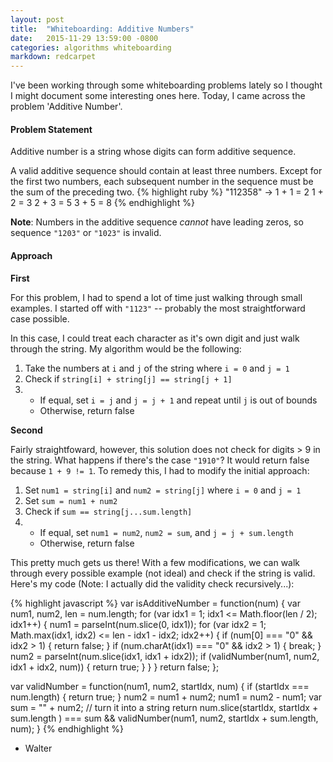 ```yaml
---
layout: post
title:  "Whiteboarding: Additive Numbers"
date:   2015-11-29 13:59:00 -0800
categories: algorithms whiteboarding
markdown: redcarpet
---
```

I've been working through some whiteboarding problems lately so I thought I might document some interesting ones here. Today, I came across the problem 'Additive Number'.

#### **Problem Statement**

Additive number is a string whose digits can form additive sequence.

A valid additive sequence should contain at least three numbers. Except for the first two numbers, each subsequent number in the sequence must be the sum of the preceding two.
{% highlight ruby %}
"112358" -> 1 + 1 = 2
            1 + 2 = 3
            2 + 3 = 5
            3 + 5 = 8
{% endhighlight %}

**Note**: Numbers in the additive sequence *cannot* have leading zeros, so sequence `"1203"` or `"1023"` is invalid.

#### **Approach**
**First**

For this problem, I had to spend a lot of time just walking through small examples. I started off with `"1123"` -- probably the most straightforward case possible.

In this case, I could treat each character as it's own digit and just walk through the string. My algorithm would be the following:

  1. Take the numbers at `i` and `j` of the string where `i = 0` and `j = 1`
  3. Check if `string[i] + string[j] == string[j + 1]`
  4. - If equal, set `i = j` and `j = j + 1` and repeat until `j` is out of bounds
     - Otherwise, return false

**Second**

Fairly straightfoward, however, this solution does not check for digits > 9 in the string. What happens if there's the case `"1910"`? It would return false because `1 + 9 != 1`. To remedy this, I had to modify the initial approach:
  
  1. Set `num1 = string[i]` and `num2 = string[j]` where `i = 0` and `j = 1`
  2. Set `sum = num1 + num2`
  3. Check if `sum == string[j...sum.length]`
  4. - If equal, set `num1 = num2`, `num2 = sum`, and `j = j + sum.length`
     - Otherwise, return false

This pretty much gets us there! With a few modifications, we can walk through every possible example (not ideal) and check if the string is valid. Here's my code (Note: I actually did the validity check recursively...):

{% highlight javascript %}
var isAdditiveNumber = function(num) {
    var num1, num2, len = num.length;
    for (var idx1 = 1; idx1 <= Math.floor(len / 2); idx1++) {
        num1 = parseInt(num.slice(0, idx1));
        for (var idx2 = 1; Math.max(idx1, idx2) <= len - idx1 - idx2; idx2++) {
            if (num[0] === "0" && idx2 > 1) { return false; }
            if (num.charAt(idx1) === "0" && idx2 > 1) { break; }
            num2 = parseInt(num.slice(idx1, idx1 + idx2));
            if (validNumber(num1, num2, idx1 + idx2, num)) {
                return true;
            }
        }
    }
    return false;
};

var validNumber = function(num1, num2, startIdx, num) {
    if (startIdx === num.length) { return true; }
    num2 = num1 + num2;
    num1 = num2 - num1;
    var sum = "" + num2; // turn it into a string
    return num.slice(startIdx, startIdx + sum.length ) === sum && validNumber(num1, num2, startIdx + sum.length, num);
}
{% endhighlight %}

 
- Walter
